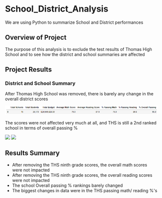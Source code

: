 # School_District_Analysis
We are using Python to summarize School and District performances

## Overview of Project
The purpose of this analysis is to exclude the test results of Thomas High School and to see how the district and school summaries are affected

## Project Results
### District and School Summary
After Thomas High School was removed, there is barely any change in the overall district scores

![DistrictSummary](School_District_Analysis/Resources/DistrictSummary.PNG)

The scores were not affected very much at all, and THS is still a 2nd ranked school in terms of overall passing %

![](School_District_Analysis/School_District_Analysis/Resources/SchoolSummary.PNG)
![](School_District_Analysis/School_District_Analysis/Resources/rankings.PNG)


## Results Summary
  - After removing the THS ninth grade scores, the overall math scores were not impacted
  - After removing the THS ninth grade scores, the overall reading scores were not impacted
  - The school Overall passing % rankings barely changed 
  - The biggest changes in data were in the THS passing math/ reading %'s
